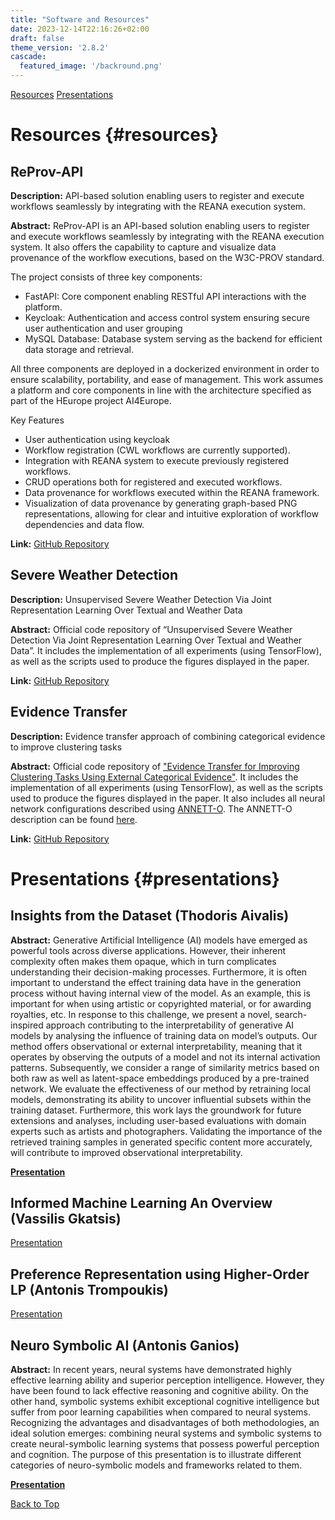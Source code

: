 ```yaml
---
title: "Software and Resources"
date: 2023-12-14T22:16:26+02:00
draft: false
theme_version: '2.8.2'
cascade:
  featured_image: '/backround.png'
---
```



[Resources](#resources)  [Presentations](#presentations)

# Resources {#resources}

## ReProv-API

**Description:** API-based solution enabling users to register and execute workflows seamlessly by integrating with the REANA execution system.

**Abstract:** ReProv-API is an API-based solution enabling users to register and execute workflows seamlessly by integrating with the REANA execution system. It also offers the capability to capture and visualize data provenance of the workflow executions, based on the W3C-PROV standard.

The project consists of three key components:

- FastAPI: Core component enabling RESTful API interactions with the platform.
- Keycloak: Authentication and access control system ensuring secure user authentication and user grouping
- MySQL Database: Database system serving as the backend for efficient data storage and retrieval.

All three components are deployed in a dockerized environment in order to ensure scalability, portability, and ease of management.
This work assumes a platform and core components in line with the architecture specified as part of the HEurope project AI4Europe.

Key Features
- User authentication using keycloak
- Workflow registration (CWL workflows are currently supported).
- Integration with REANA system to execute previously registered workflows.
- CRUD operations both for registered and executed workflows.
- Data provenance for workflows executed within the REANA framework.
- Visualization of data provenance by generating graph-based PNG representations, allowing for clear and intuitive exploration of workflow dependencies and data flow.

**Link:** [GitHub Repository](https://github.com/id-is/ReProv-API)

## Severe Weather Detection

**Description:** Unsupervised Severe Weather Detection Via Joint Representation Learning Over Textual and Weather Data

**Abstract:** Official code repository of “Unsupervised Severe Weather Detection Via Joint Representation Learning Over Textual and Weather Data”. It includes the implementation of all experiments (using TensorFlow), as well as the scripts used to produce the figures displayed in the paper.

**Link:** [GitHub Repository](https://github.com/davidath/severe-weather-detect)

## Evidence Transfer

**Description:** Evidence transfer approach of combining categorical evidence to improve clustering tasks

**Abstract:** Official code repository of ["Evidence Transfer for Improving Clustering Tasks Using External Categorical Evidence"](https://arxiv.org/abs/1811.03909). It includes the implementation of all experiments (using TensorFlow), as well as the scripts used to produce the figures displayed in the paper. It also includes all neural network configurations described using [ANNETT-O](https://arxiv.org/abs/1804.02528). The ANNETT-O description can be found [here](https://github.com/davidath/evitrac/blob/master/postrun/annett-o/evitrac.owl).

**Link:** [GitHub Repository](https://github.com/davidath/evitrac)

# Presentations {#presentations}

## Insights from the Dataset (Thodoris Aivalis)

**Abstract:** Generative Artificial Intelligence (AI) models have emerged as powerful tools across diverse applications. However, their inherent complexity often makes them opaque, which in turn complicates understanding their decision-making processes. Furthermore, it is often important to understand the effect training data have in the generation process without having internal view of the model. As an example, this is important for when using artistic or copyrighted material, or for awarding royalties, etc. In response to this challenge, we present a novel, search-inspired approach contributing to the interpretability of generative AI models by analysing the influence of training data on model’s outputs. Our method offers observational or external interpretability, meaning that it operates by observing the outputs of a model and not its internal activation patterns. Subsequently, we consider a range of similarity metrics based on both raw as well as latent-space embeddings produced by a pre-trained network. We evaluate the effectiveness of our method by retraining local models, demonstrating its ability to uncover influential subsets within the training dataset. Furthermore, this work lays the groundwork for future extensions and analyses, including user-based evaluations with domain experts such as artists and photographers. Validating the importance of the retrieved training samples in generated specific content more accurately, will contribute to improved observational interpretability.

**[Presentation](/seminars/Insights.pdf)**

## Informed Machine Learning An Overview (Vassilis Gkatsis)

  [Presentation](/seminars/informedML.pdf)


## Preference Representation using Higher-Order LP (Antonis Trompoukis)

  [Presentation](/seminars/preferences.pdf)

## Neuro Symbolic AI (Antonis Ganios)

**Abstract:** In recent years, neural systems have demonstrated highly effective learning ability and superior perception intelligence. However, they have been found to lack effective reasoning and cognitive ability. On the other hand, symbolic systems exhibit exceptional cognitive intelligence but suffer from poor learning capabilities when compared to neural systems. Recognizing the advantages and disadvantages of both methodologies, an ideal solution emerges: combining neural systems and symbolic systems to create neural-symbolic learning systems that possess powerful perception and cognition. The purpose of this presentation is to illustrate different categories of neuro-symbolic models and frameworks related to them.

**[Presentation](/seminars/neurosymbolic.pdf)**

[Back to Top](#top)
